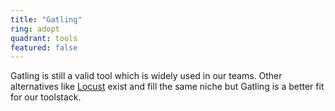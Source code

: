 ```yaml
---
title: "Gatling"
ring: adopt
quadrant: tools
featured: false
---
```


Gatling is still a valid tool which is widely used in our teams.
Other alternatives like [Locust](https://locust.io/) exist and fill the same niche but Gatling is a better fit for our toolstack.
